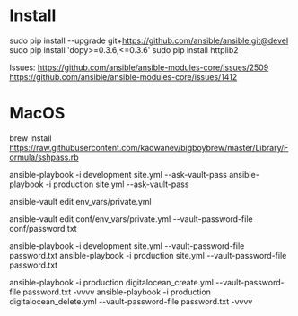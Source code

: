 # Install

sudo pip install --upgrade git+https://github.com/ansible/ansible.git@devel
sudo pip install 'dopy>=0.3.6,<=0.3.6'
sudo pip install httplib2

Issues:
    https://github.com/ansible/ansible-modules-core/issues/2509
    https://github.com/ansible/ansible-modules-core/issues/1412

# MacOS
brew install https://raw.githubusercontent.com/kadwanev/bigboybrew/master/Library/Formula/sshpass.rb

ansible-playbook -i development site.yml --ask-vault-pass
ansible-playbook -i production site.yml --ask-vault-pass

ansible-vault edit env_vars/private.yml

ansible-vault edit conf/env_vars/private.yml --vault-password-file conf/password.txt

ansible-playbook -i development site.yml --vault-password-file password.txt
ansible-playbook -i production site.yml --vault-password-file password.txt

ansible-playbook -i production digitalocean_create.yml --vault-password-file password.txt -vvvv
ansible-playbook -i production digitalocean_delete.yml --vault-password-file password.txt -vvvv